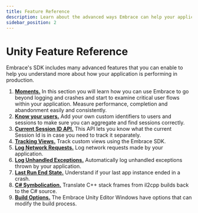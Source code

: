 ```yaml
---
title: Feature Reference
description: Learn about the advanced ways Embrace can help your application
sidebar_position: 2
---
```


# Unity Feature Reference

Embrace's SDK includes many advanced features that you can enable to help you understand more about
how your application is performing in production.

1. [**Moments.**](/unity/features/moments/) In this section you will learn how you can use Embrace to go beyond logging and crashes and start to examine critical user flows within your application. Measure performance, completion and abandonment easily and consistently.
1. [**Know your users.**](/unity/features/identify-users/) Add your own custom identifiers to users and sessions to make sure you can aggregate and find sessions correctly.
1. [**Current Session ID API.**](/unity/features/current-session-id-api.md) This API lets you know what the current Session Id is in case you need to track it separately.
1. [**Tracking Views.**](/unity/features/tracking-views/) Track custom views using the Embrace SDK.
1. [**Log Network Requests.**](/unity/features/log-network-requests/) Log network requests made by your application.
1. [**Log Unhandled Exceptions.**](/unity/features/exception-logging/) Automatically log unhandled exceptions thrown by your application.
1. [**Last Run End State.**](/unity/features/last-run-end-state/) Understand if your last app instance ended in a crash.
1. [**C# Symbolication.**](/unity/features/csharp-symbolication/) Translate C++ stack frames from il2cpp builds back to the C# source.
1. [**Build Options.**](/unity/features/build-options/) The Embrace Unity Editor Windows have options that can modify the build process.
